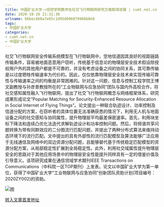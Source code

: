 ```yaml
---
title: 中国矿业大学->信控学院教师在社交飞行物联网研究方面取得进展 | cumt.net.cn
date: 2020-10-26 21:31:30
urlname: 66bec6b8a7e65c1d95d096079968b0e8
tags: 
- 中国矿业大学
categories:
- cumt.net.cn
- 中国矿业大学
---
```

社交飞行物联网安全传输系统模型在飞行物联网中，空地信道因其良好的视距链路传输条件，容易被地面恶意用户窃听，传统基于信息论的物理层安全技术假设除授权用户外的其他用户都是不可靠的，并没有考虑设备之间的协同关系，其可靠传输是以过度牺牲传输速率为代价的。因此，仅仅依靠物理层安全技术来实现传输可靠性与传输速率之间的均衡是非常困难的。针对这一问题，信息与控制工程学院王博文副教授与孙彦景教授所在的“工业物联网与应急协同”团队与国内外高校合作，将社交感知属性融入飞行物联网，提出了社交飞行物联网概念与网络框架体系，研究成果形成论文“Popular Matching for Security-Enhanced Resource Allocation in Social Internet of Flying Things”。论文提出一种联合轨迹设计、功率控制及信道分配的方案，在窃听者的具体位置无法准确获悉的情况下，利用无人机与地面设备之间的社交感知与协同属性，提升物理层平均最差保密速率。首先，利用块坐标下降法和连续凸优化法迭代求解轨迹设计和功率控制问题。然后，将频谱共享问题转换为带有同群效应的二分图流行匹配问题，并提出了两种分布式算法来维持动态环境下的流行匹配。文中提出的具有外部性的流行匹配模型及算法能够广泛应用于无线通信及网络中的双边资源分配问题，且能够替代基于传统稳定匹配模型的资源分配方案，从局部稳定性扩展到全局稳定性。此外，利用社交域属性提升物理层安全的思路对于其他应用场景中的物理层安全性能提升同样具有一定的借鉴价值及引导意义。该项研究成果在通信领域学术期刊IEEE Transactions on Communications（中科院一区TOP期刊）上发表。论文以中国矿业大学为第一单位，获得了中国矿业大学“工业物联网与应急协同”创新团队资助计划(项目编号：2020ZY002)的资助。

![图](http://xwzx.cumt.edu.cn/_upload/article/images/b0/16/eaf827a2426eaf9bcde0c164c0b7/356f7962-eeae-4ced-ab57-6b11f51282dc.png)

[转入文章首发地址](http://xwzx.cumt.edu.cn/c6/55/c523a575061/page.htm)